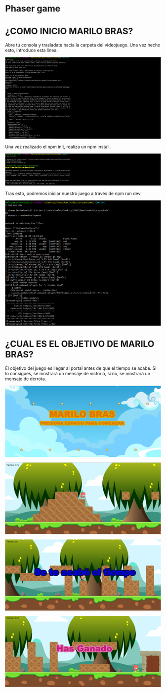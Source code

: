 ﻿# Phaser game
 
 # ¿COMO INICIO MARILO BRAS?
 
 Abre tu consola y trasladate hacia la carpeta del videojuego. Una vez hecho esto, introduce esta linea.
 
 <img src="instrucciones/c1.PNG"><br>
 
 Una vez realizado el npm init, realiza un npm install.
 
 <img src="instrucciones/c2.PNG"><br>
 
 Tras esto, podremos iniciar nuestro juego a través de npm run dev
 
 <img src="instrucciones/c3.PNG"><br>
 
 
 # ¿CUAL ES EL OBJETIVO DE MARILO BRAS?
 
 El objetivo del juego es llegar al portal antes de que el tiempo se acabe. Si lo consigues, se mostrará un mensaje de victoria, si no, se mostrará un mensaje de derrota.
 
 <img src="instrucciones/g1.png"><br>
 
 <img src="instrucciones/g2.PNG"><br>
 
 <img src="instrucciones/g3.PNG"><br>
 
 <img src="instrucciones/g4.png"><br>
 
 
